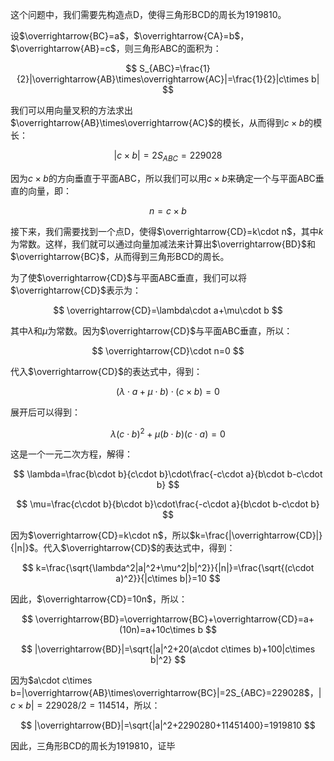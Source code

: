 这个问题中，我们需要先构造点D，使得三角形BCD的周长为1919810。

设$\overrightarrow{BC}=a$，$\overrightarrow{CA}=b$，$\overrightarrow{AB}=c$，则三角形ABC的面积为：

$$ S_{ABC}=\frac{1}{2}|\overrightarrow{AB}\times\overrightarrow{AC}|=\frac{1}{2}|c\times b| $$

我们可以用向量叉积的方法求出$\overrightarrow{AB}\times\overrightarrow{AC}$的模长，从而得到$c\times b$的模长：

$$ |c\times b|=2S_{ABC}=229028 $$

因为$c\times b$的方向垂直于平面ABC，所以我们可以用$c\times b$来确定一个与平面ABC垂直的向量，即：

$$ n=c\times b $$

接下来，我们需要找到一个点D，使得$\overrightarrow{CD}=k\cdot n$，其中$k$为常数。这样，我们就可以通过向量加减法来计算出$\overrightarrow{BD}$和$\overrightarrow{BC}$，从而得到三角形BCD的周长。

为了使$\overrightarrow{CD}$与平面ABC垂直，我们可以将$\overrightarrow{CD}$表示为：

$$ \overrightarrow{CD}=\lambda\cdot a+\mu\cdot b $$

其中$\lambda$和$\mu$为常数。因为$\overrightarrow{CD}$与平面ABC垂直，所以：

$$ \overrightarrow{CD}\cdot n=0 $$

代入$\overrightarrow{CD}$的表达式中，得到：

$$ (\lambda\cdot a+\mu\cdot b)\cdot (c\times b)=0 $$

展开后可以得到：

$$ \lambda(c\cdot b)^2+\mu(b\cdot b)(c\cdot a)=0 $$

这是一个一元二次方程，解得：

$$ \lambda=\frac{b\cdot b}{c\cdot b}\cdot\frac{-c\cdot a}{b\cdot b-c\cdot b} $$

$$ \mu=\frac{c\cdot b}{b\cdot b}\cdot\frac{-c\cdot a}{b\cdot b-c\cdot b} $$

因为$\overrightarrow{CD}=k\cdot n$，所以$k=\frac{|\overrightarrow{CD}|}{|n|}$。代入$\overrightarrow{CD}$的表达式中，得到：

$$ k=\frac{\sqrt{\lambda^2|a|^2+\mu^2|b|^2}}{|n|}=\frac{\sqrt{(c\cdot a)^2}}{|c\times b|}=10 $$

因此，$\overrightarrow{CD}=10n$，所以：

$$ \overrightarrow{BD}=\overrightarrow{BC}+\overrightarrow{CD}=a+(10n)=a+10c\times b $$

$$ |\overrightarrow{BD}|=\sqrt{|a|^2+20(a\cdot c\times b)+100|c\times b|^2} $$

因为$a\cdot c\times b=|\overrightarrow{AB}\times\overrightarrow{BC}|=2S_{ABC}=229028$，$|c\times b|=229028/2=114514$，所以：

$$ |\overrightarrow{BD}|=\sqrt{|a|^2+2290280+11451400}=1919810 $$

因此，三角形BCD的周长为1919810，证毕